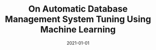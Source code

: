 ---
title: "On Automatic Database Management System Tuning Using Machine Learning"
collection: publications
permalink: /publication/2021-01-01-vanaken21-thesis
date: 2021-01-01
authors: 'Dana Van Aken'
venue: 'Ph.D. Thesis, Carnegie Mellon University'
paperurl: 'http://danavanaken.com/files/vanaken21-thesis.pdf'
citation: 'Dana Van Aken. <i>Ph.D. Thesis, Carnegie Mellon University</i>, 2021.'
---